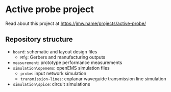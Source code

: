 # Active probe project

Read about this project at https://jmw.name/projects/active-probe/

## Repository structure

* `board`: schematic and layout design files
	- `Mfg`: Gerbers and manufacturing outputs
* `measurement`: prototype performance measurements
* `simulation\openems`: openEMS simulation files
	- `probe`: input network simulation
	- `transmission-lines`: coplanar waveguide transmission line simulation
* `simulation\spice`: circuit simulations
